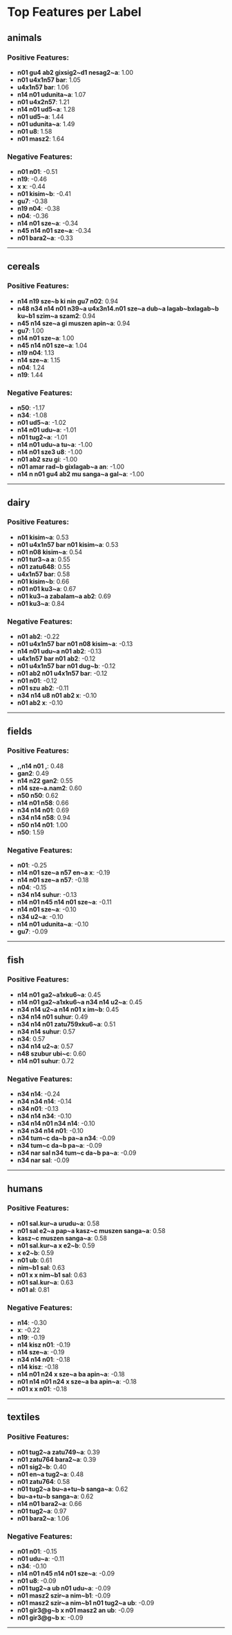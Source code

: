 # Top Features per Label

## animals

### Positive Features:
- **n01 gu4 ab2 gixsig2~d1 nesag2~a**: 1.00
- **n01 u4x1n57 bar**: 1.05
- **u4x1n57 bar**: 1.06
- **n14 n01 udunita~a**: 1.07
- **n01 u4x2n57**: 1.21
- **n14 n01 ud5~a**: 1.28
- **n01 ud5~a**: 1.44
- **n01 udunita~a**: 1.49
- **n01 u8**: 1.58
- **n01 masz2**: 1.64

### Negative Features:
- **n01 n01**: -0.51
- **n19**: -0.46
- **x x**: -0.44
- **n01 kisim~b**: -0.41
- **gu7**: -0.38
- **n19 n04**: -0.38
- **n04**: -0.36
- **n14 n01 sze~a**: -0.34
- **n45 n14 n01 sze~a**: -0.34
- **n01 bara2~a**: -0.33

---

## cereals

### Positive Features:
- **n14 n19 sze~b ki nin gu7 n02**: 0.94
- **n48 n34 n14 n01 n39~a u4x3n14.n01 sze~a dub~a lagab~bxlagab~b ku~b1 szim~a szam2**: 0.94
- **n45 n14   sze~a gi muszen apin~a**: 0.94
- **gu7**: 1.00
- **n14 n01 sze~a**: 1.00
- **n45 n14 n01 sze~a**: 1.04
- **n19 n04**: 1.13
- **n14 sze~a**: 1.15
- **n04**: 1.24
- **n19**: 1.44

### Negative Features:
- **n50**: -1.17
- **n34**: -1.08
- **n01 ud5~a**: -1.02
- **n14 n01 udu~a**: -1.01
- **n01 tug2~a**: -1.01
- **n14 n01 udu~a tu~a**: -1.00
- **n14 n01 sze3 u8**: -1.00
- **n01 ab2 szu gi**: -1.00
- **n01 amar rad~b gixlagab~a an**: -1.00
- **n14 n n01 gu4 ab2 mu sanga~a gal~a**: -1.00

---

## dairy

### Positive Features:
- **n01 kisim~a**: 0.53
- **n01 u4x1n57 bar n01 kisim~a**: 0.53
- **n01 n08 kisim~a**: 0.54
- **n01 tur3~a a**: 0.55
- **n01 zatu648**: 0.55
- **u4x1n57 bar**: 0.58
- **n01 kisim~b**: 0.66
- **n01 n01 ku3~a**: 0.67
- **n01 ku3~a zabalam~a ab2**: 0.69
- **n01 ku3~a**: 0.84

### Negative Features:
- **n01 ab2**: -0.22
- **n01 u4x1n57 bar n01 n08 kisim~a**: -0.13
- **n14 n01 udu~a n01 ab2**: -0.13
- **u4x1n57 bar n01 ab2**: -0.12
- **n01 u4x1n57 bar n01 dug~b**: -0.12
- **n01 ab2 n01 u4x1n57 bar**: -0.12
- **n01 n01**: -0.12
- **n01 szu ab2**: -0.11
- **n34 n14 u8 n01 ab2 x**: -0.10
- **n01 ab2 x**: -0.10

---

## fields

### Positive Features:
- **,,n14 n01 ,**: 0.48
- **gan2**: 0.49
- **n14 n22 gan2**: 0.55
- **n14 sze~a.nam2**: 0.60
- **n50 n50**: 0.62
- **n14 n01 n58**: 0.66
- **n34 n14 n01**: 0.69
- **n34 n14 n58**: 0.94
- **n50 n14 n01**: 1.00
- **n50**: 1.59

### Negative Features:
- **n01**: -0.25
- **n14 n01 sze~a n57 en~a x**: -0.19
- **n14 n01 sze~a n57**: -0.18
- **n04**: -0.15
- **n34 n14 suhur**: -0.13
- **n14 n01 n45 n14 n01 sze~a**: -0.11
- **n14 n01 sze~a**: -0.10
- **n34 u2~a**: -0.10
- **n14 n01 udunita~a**: -0.10
- **gu7**: -0.09

---

## fish

### Positive Features:
- **n14 n01 ga2~a1xku6~a**: 0.45
- **n14 n01 ga2~a1xku6~a n34 n14 u2~a**: 0.45
- **n34 n14 u2~a n14 n01   x im~b**: 0.45
- **n34 n14 n01 suhur**: 0.49
- **n34 n14 n01 zatu759xku6~a**: 0.51
- **n34 n14 suhur**: 0.57
- **n34**: 0.57
- **n34 n14 u2~a**: 0.57
- **n48 szubur ubi~c**: 0.60
- **n14 n01 suhur**: 0.72

### Negative Features:
- **n34 n14**: -0.24
- **n34 n34 n14**: -0.14
- **n34 n01**: -0.13
- **n34 n14 n34**: -0.10
- **n34 n14 n01 n34 n14**: -0.10
- **n34 n34 n14 n01**: -0.10
- **n34 tum~c da~b pa~a n34**: -0.09
- **n34 tum~c da~b pa~a**: -0.09
- **n34 nar sal n34 tum~c da~b pa~a**: -0.09
- **n34 nar sal**: -0.09

---

## humans

### Positive Features:
- **n01 sal.kur~a urudu~a**: 0.58
- **n01 sal e2~a pap~a kasz~c muszen sanga~a**: 0.58
- **kasz~c muszen sanga~a**: 0.58
- **n01 sal.kur~a x  e2~b**: 0.59
- **x  e2~b**: 0.59
- **n01 ub**: 0.61
- **nim~b1 sal**: 0.63
- **n01 x x nim~b1 sal**: 0.63
- **n01 sal.kur~a**: 0.63
- **n01 al**: 0.81

### Negative Features:
- **n14**: -0.30
- **x**: -0.22
- **n19**: -0.19
- **n14 kisz n01**: -0.19
- **n14 sze~a**: -0.19
- **n34 n14 n01**: -0.18
- **n14 kisz**: -0.18
- **n14 n01 n24 x sze~a ba apin~a**: -0.18
- **n01 n14 n01 n24 x sze~a ba apin~a**: -0.18
- **n01 x x n01**: -0.18

---

## textiles

### Positive Features:
- **n01 tug2~a zatu749~a**: 0.39
- **n01 zatu764 bara2~a**: 0.39
- **n01 sig2~b**: 0.40
- **n01 en~a tug2~a**: 0.48
- **n01 zatu764**: 0.58
- **n01 tug2~a bu~a+tu~b sanga~a**: 0.62
- **bu~a+tu~b sanga~a**: 0.62
- **n14 n01 bara2~a**: 0.66
- **n01 tug2~a**: 0.97
- **n01 bara2~a**: 1.06

### Negative Features:
- **n01 n01**: -0.15
- **n01 udu~a**: -0.11
- **n34**: -0.10
- **n14 n01 n45 n14 n01 sze~a**: -0.09
- **n01 u8**: -0.09
- **n01 tug2~a ub n01 udu~a**: -0.09
- **n01 masz2 szir~a nim~b1**: -0.09
- **n01 masz2 szir~a nim~b1 n01 tug2~a ub**: -0.09
- **n01 gir3@g~b x n01 masz2 an ub**: -0.09
- **n01 gir3@g~b x**: -0.09

---

